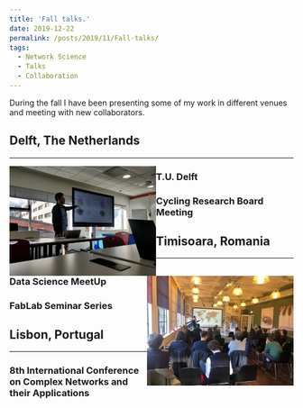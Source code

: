 ```yaml
---
title: 'Fall talks.'
date: 2019-12-22
permalink: /posts/2019/11/Fall-talks/
tags:
  - Network Science
  - Talks
  - Collaboration
---
```

During the fall I have been presenting some of my work in different venues and meeting with new collaborators.

## Delft, The Netherlands
---
<img style="float:left;width:260px;height:195px;" src="../images/Natera_TUDelft2019.jpg" >

### T.U. Delft

<img style="float:right;width:260px;height:195px;" src="../images/Natera_CRBAM2019.jpg" >

### Cycling Research Board Meeting

## Timisoara, Romania
---
### Data Science MeetUp
### FabLab Seminar Series

## Lisbon, Portugal
---
### 8th International Conference on Complex Networks and their Applications